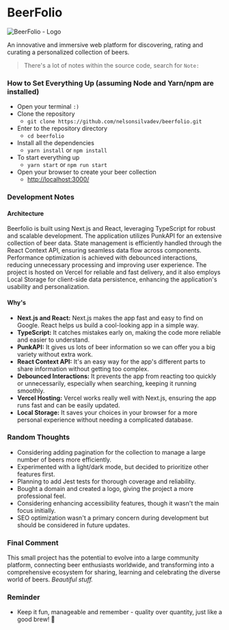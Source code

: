 # BeerFolio

<img src="https://beerfolio.app/github.png" alt="BeerFolio - Logo">

An innovative and immersive web platform for discovering, rating and curating a personalized collection of beers.

> There's a lot of notes within the source code, search for `Note:`

### How to Set Everything Up (assuming Node and Yarn/npm are installed)

- Open your terminal `:)`
- Clone the repository
  - `git clone https://github.com/nelsonsilvadev/beerfolio.git`
- Enter to the repository directory
  - `cd beerfolio`
- Install all the dependencies
  - `yarn install` or `npm install`
- To start everything up
  - `yarn start` or `npm run start`
- Open your browser to create your beer collection
  - [http://localhost:3000/](http://localhost:3000/)

### Development Notes

#### Architecture

Beerfolio is built using Next.js and React, leveraging TypeScript for robust and scalable development. The application utilizes PunkAPI for an extensive collection of beer data. State management is efficiently handled through the React Context API, ensuring seamless data flow across components. Performance optimization is achieved with debounced interactions, reducing unnecessary processing and improving user experience. The project is hosted on Vercel for reliable and fast delivery, and it also employs Local Storage for client-side data persistence, enhancing the application's usability and personalization.

#### Why's

- **Next.js and React:** Next.js makes the app fast and easy to find on Google. React helps us build a cool-looking app in a simple way.
- **TypeScript:** It catches mistakes early on, making the code more reliable and easier to understand.
- **PunkAPI:** It gives us lots of beer information so we can offer you a big variety without extra work.
- **React Context API:** It's an easy way for the app's different parts to share information without getting too complex.
- **Debounced Interactions:** It prevents the app from reacting too quickly or unnecessarily, especially when searching, keeping it running smoothly.
- **Vercel Hosting:** Vercel works really well with Next.js, ensuring the app runs fast and can be easily updated.
- **Local Storage:** It saves your choices in your browser for a more personal experience without needing a complicated database.

### Random Thoughts

- Considering adding pagination for the collection to manage a large number of beers more efficiently.
- Experimented with a light/dark mode, but decided to prioritize other features first.
- Planning to add Jest tests for thorough coverage and reliability.
- Bought a domain and created a logo, giving the project a more professional feel.
- Considering enhancing accessibility features, though it wasn't the main focus initially.
- SEO optimization wasn't a primary concern during development but should be considered in future updates.

### Final Comment

This small project has the potential to evolve into a large community platform, connecting beer enthusiasts worldwide, and transforming into a comprehensive ecosystem for sharing, learning and celebrating the diverse world of beers. _Beautiful stuff._

### Reminder

- Keep it fun, manageable and remember - quality over quantity, just like a good brew! 🍻

